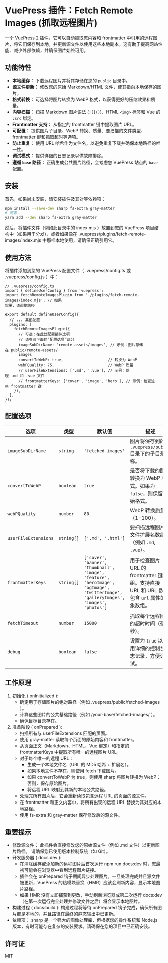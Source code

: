 # VuePress 插件：Fetch Remote Images (抓取远程图片)

一个 VuePress 2 插件，它可以自动抓取您内容和 frontmatter 中引用的远程图片，将它们保存到本地，并更新源文件以使用这些本地副本。这有助于提高网站性能、减少外部依赖，并确保图片始终可用。

## 功能特性

-   **本地缓存：** 下载远程图片并将其存储在您的 `public` 目录中。
-   **源文件更新：** 修改您的原始 Markdown/HTML 文件，使其指向本地保存的图片。
-   **格式转换：** 可选择将图片转换为 WebP 格式，以获得更好的压缩效果和质量。
-   **内容扫描：** 扫描 Markdown 图片语法 (`![]()`)、HTML `<img>` 标签和 Vue 的 `:src` 绑定。
-   **Frontmatter 支持：** 从指定的 frontmatter 键中提取图片 URL。
-   **可配置：** 提供图片子目录、WebP 转换、质量、要扫描的文件类型、frontmatter 键和抓取超时等选项。
-   **防止重复：** 使用 URL 哈希作为文件名，以避免重复下载并确保本地路径的唯一性。
-   **调试模式：** 提供详细的日志记录以供故障排除。
-   **遵循 `base` 路径：** 正确生成公共图片路径，会考虑您 VuePress 站点的 `base` 配置。

## 安装

首先，如果尚未安装，请安装插件及其对等依赖项：

```bash
npm install --save-dev sharp fs-extra gray-matter
# 或者
yarn add --dev sharp fs-extra gray-matter
```

然后，将插件文件（例如此目录中的 index.mjs ）放置到您的 VuePress 项目结构中（如果用于分发），或者如果像在 .vuepress/plugins/fetch-remote-images/index.mjs 中那样本地使用，请确保正确引用它。

## 使用方法

将插件添加到您的 VuePress 配置文件（ .vuepress/config.ts 或 .vuepress/config.js ）中：

```
// .vuepress/config.ts
import { defineUserConfig } from 'vuepress';
import fetchRemoteImagesPlugin from './plugins/fetch-remote-images/index.mjs'; // 如果
需要，请调整路径

export default defineUserConfig({
  // ... 其他配置
  plugins: [
    fetchRemoteImagesPlugin({
      // 可选：在此处配置插件选项
      // 请参阅下面的“配置选项”部分
      imageSubDirName: 'remote-assets/images', // 示例：图片存储在 public/remote-assets/
      images
      convertToWebP: true,                    // 转换为 WebP
      webPQuality: 75,                        // WebP 质量
      // userFileExtensions: ['.md', '.vue'], // 示例：处理 .md 和 .vue 文件
      // frontmatterKeys: ['cover', 'image', 'hero'], // 示例：检查这些 frontmatter 键
    }),
  ],
});
```
## 配置选项

| 选项                 | 类型      | 默认值                                                                                                 | 描述                                                                                                                                  |
| -------------------- | --------- | ------------------------------------------------------------------------------------------------------ | ------------------------------------------------------------------------------------------------------------------------------------- |
| `imageSubDirName`    | `string`  | `'fetched-images'`                                                                                     | 图片将保存到的 `.vuepress/public` 目录下的子目录名称。                                                                                    |
| `convertToWebP`      | `boolean` | `true`                                                                                                 | 是否将下载的图片转换为 WebP 格式。如果为 `false`，则保留原始格式。                                                                        |
| `webPQuality`        | `number`  | `80`                                                                                                   | WebP 转换质量（1-100）。                                                                                                              |
| `userFileExtensions` | `string[]`| `['.md', '.html']`                                                                                     | 要扫描远程图片的文件扩展名数组（例如 `.md`, `.vue`）。                                                                                  |
| `frontmatterKeys`    | `string[]`| `['cover', 'banner', 'thumbnail', 'image', 'feature', 'heroImage', 'ogImage', 'twitterImage', 'galleryImages', 'images', 'photos']` | 用于检查图片 URL 的 frontmatter 键数组。支持直接 URL 和 URL 数组/包含 `url` 属性的对象数组。                                                |
| `fetchTimeout`       | `number`  | `15000`                                                                                                | 抓取每个远程图片的超时时间（毫秒）。                                                                                                      |
| `debug`              | `boolean` | `false`                                                                                                | 设置为 `true` 以启用详细的控制台日志记录，方便调试。                                                                                      |


## 工作原理

1. 初始化 ( onInitialized ):
   - 确定用于存储图片的绝对路径（例如 .vuepress/public/fetched-images ）。
   - 计算这些图片的公共基础路径（例如 /your-base/fetched-images/ ）。
   - 确保目标目录存在。
2. 准备阶段 ( onPrepared ):
   - 扫描所有与 userFileExtensions 匹配的页面。
   - 使用 gray-matter 读取每个页面的原始内容和 frontmatter。
   - 从页面正文（Markdown、HTML、Vue 绑定）和指定的 frontmatterKeys 中提取所有唯一的远程图片 URL。
   - 对于每个唯一的远程 URL：
     - 生成一个本地文件名（URL 的 MD5 哈希 + 扩展名）。
     - 如果本地文件不存在，则使用 fetch 下载图片。
     - 如果 convertToWebP 为 true，则使用 sharp 将图片转换为 WebP；否则，保存原始图片。
     - 将远程 URL 映射到其新的本地公共路径。
   - 处理完所有图片后，它会重新读取包含远程 URL 的页面的源文件。
   - 在 frontmatter 和正文内容中，将所有出现的远程 URL 替换为其对应的本地路径。
   - 使用 fs-extra 和 gray-matter 保存修改后的源文件。

## 重要提示

- 修改源文件： 此插件会直接修改您的原始源文件（例如 .md 文件）以更新图片路径。 请确保您已使用版本控制系统（如 Git）。
- 开发服务器 ( docs:dev ):
  - 在清除缓存或添加新的远程图片后首次运行 npm run docs:dev 时，您最初可能会在浏览器中看到远程图片链接。
  - 插件会在 onPrepared 钩子期间异步处理图片。一旦处理完成并且源文件被更新，VuePress 的热模块替换（HMR）应该会刷新内容，显示本地图片路径。
  - 如果 HMR 没有立即捕获到更改，手动刷新浏览器或第二次运行 docs:dev （在第一次运行完全处理并修改文件之后）将会显示本地图片。
- 构建过程 ( docs:build ): 构建过程将等待 onPrepared 钩子完成，确保所有图片都是本地的，并且路径在最终的静态输出中已更新。
- 依赖项： sharp 是一个强大的图像处理库，但根据您的操作系统和 Node.js 版本，有时可能存在复杂的安装要求。请确保在您的项目中已正确安装。

## 许可证

MIT